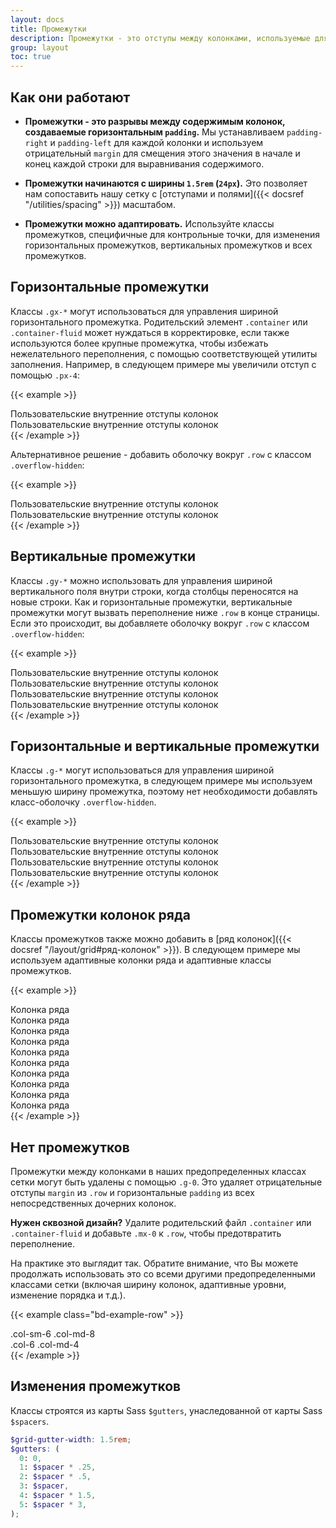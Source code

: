 ```yaml
---
layout: docs
title: Промежутки
description: Промежутки - это отступы между колонками, используемые для гибкого размещения и выравнивания содержимого в системе сетки Bootstrap.
group: layout
toc: true
---
```


## Как они работают

- **Промежутки - это разрывы между содержимым колонок, создаваемые горизонтальным `padding`.** Мы устанавливаем `padding-right` и `padding-left` для каждой колонки и используем отрицательный `margin` для смещения этого значения в начале и конец каждой строки для выравнивания содержимого.

- **Промежутки начинаются с ширины `1.5rem` (`24px`).** Это позволяет нам сопоставить нашу сетку с [отступами и полями]({{< docsref "/utilities/spacing" >}}) масштабом.

- **Промежутки можно адаптировать.** Используйте классы промежутков, специфичные для контрольные точки, для изменения горизонтальных промежутков, вертикальных промежутков и всех промежутков.

## Горизонтальные промежутки

Классы `.gx-*` могут использоваться для управления шириной горизонтального промежутка. Родительский элемент `.container` или `.container-fluid` может нуждаться в корректировке, если также используются более крупные промежутка, чтобы избежать нежелательного переполнения, с помощью соответствующей утилиты заполнения. Например, в следующем примере мы увеличили отступ с помощью `.px-4`:

{{< example >}}
<div class="container px-4 text-center">
  <div class="row gx-5">
    <div class="col">
     <div class="p-3 border bg-light">Пользовательские внутренние отступы колонок</div>
    </div>
    <div class="col">
      <div class="p-3 border bg-light">Пользовательские внутренние отступы колонок</div>
    </div>
  </div>
</div>
{{< /example >}}

Альтернативное решение - добавить оболочку вокруг `.row` с классом `.overflow-hidden`:

{{< example >}}
<div class="container overflow-hidden text-center">
  <div class="row gx-5">
    <div class="col">
     <div class="p-3 border bg-light">Пользовательские внутренние отступы колонок</div>
    </div>
    <div class="col">
      <div class="p-3 border bg-light">Пользовательские внутренние отступы колонок</div>
    </div>
  </div>
</div>
{{< /example >}}

## Вертикальные промежутки

Классы `.gy-*` можно использовать для управления шириной вертикального поля внутри строки, когда столбцы переносятся на новые строки. Как и горизонтальные промежутки, вертикальные промежутки могут вызвать переполнение ниже `.row` в конце страницы. Если это происходит, вы добавляете оболочку вокруг `.row` с классом `.overflow-hidden`:

{{< example >}}
<div class="container overflow-hidden text-center">
  <div class="row gy-5">
    <div class="col-6">
      <div class="p-3 border bg-light">Пользовательские внутренние отступы колонок</div>
    </div>
    <div class="col-6">
      <div class="p-3 border bg-light">Пользовательские внутренние отступы колонок</div>
    </div>
    <div class="col-6">
      <div class="p-3 border bg-light">Пользовательские внутренние отступы колонок</div>
    </div>
    <div class="col-6">
      <div class="p-3 border bg-light">Пользовательские внутренние отступы колонок</div>
    </div>
  </div>
</div>
{{< /example >}}

## Горизонтальные и вертикальные промежутки

Классы `.g-*` могут использоваться для управления шириной горизонтального промежутка, в следующем примере мы используем меньшую ширину промежутка, поэтому нет необходимости добавлять класс-оболочку `.overflow-hidden`.

{{< example >}}
<div class="container text-center">
  <div class="row g-2">
    <div class="col-6">
      <div class="p-3 border bg-light">Пользовательские внутренние отступы колонок</div>
    </div>
    <div class="col-6">
      <div class="p-3 border bg-light">Пользовательские внутренние отступы колонок</div>
    </div>
    <div class="col-6">
      <div class="p-3 border bg-light">Пользовательские внутренние отступы колонок</div>
    </div>
    <div class="col-6">
      <div class="p-3 border bg-light">Пользовательские внутренние отступы колонок</div>
    </div>
  </div>
</div>
{{< /example >}}

## Промежутки колонок ряда

Классы промежутков также можно добавить в [ряд колонок]({{< docsref "/layout/grid#ряд-колонок" >}}). В следующем примере мы используем адаптивные колонки ряда и адаптивные классы промежутков.

{{< example >}}
<div class="container text-center">
  <div class="row row-cols-2 row-cols-lg-5 g-2 g-lg-3">
    <div class="col">
      <div class="p-3 border bg-light">Колонка ряда</div>
    </div>
    <div class="col">
      <div class="p-3 border bg-light">Колонка ряда</div>
    </div>
    <div class="col">
      <div class="p-3 border bg-light">Колонка ряда</div>
    </div>
    <div class="col">
      <div class="p-3 border bg-light">Колонка ряда</div>
    </div>
    <div class="col">
      <div class="p-3 border bg-light">Колонка ряда</div>
    </div>
    <div class="col">
      <div class="p-3 border bg-light">Колонка ряда</div>
    </div>
    <div class="col">
      <div class="p-3 border bg-light">Колонка ряда</div>
    </div>
    <div class="col">
      <div class="p-3 border bg-light">Колонка ряда</div>
    </div>
    <div class="col">
      <div class="p-3 border bg-light">Колонка ряда</div>
    </div>
    <div class="col">
      <div class="p-3 border bg-light">Колонка ряда</div>
    </div>
  </div>
</div>
{{< /example >}}

## Нет промежутков

Промежутки между колонками в наших предопределенных классах сетки могут быть удалены с помощью `.g-0`. Это удаляет отрицательные отступы `margin` из `.row` и горизонтальные `padding` из всех непосредственных дочерних колонок.

**Нужен сквозной дизайн?** Удалите родительский файл `.container` или `.container-fluid` и добавьте `.mx-0` к `.row`, чтобы предотвратить переполнение.

На практике это выглядит так. Обратите внимание, что Вы можете продолжать использовать это со всеми другими предопределенными классами сетки (включая ширину колонок, адаптивные уровни, изменение порядка и т.д.).

{{< example class="bd-example-row" >}}
<div class="row g-0 text-center">
  <div class="col-sm-6 col-md-8">.col-sm-6 .col-md-8</div>
  <div class="col-6 col-md-4">.col-6 .col-md-4</div>
</div>
{{< /example >}}

## Изменения промежутков

Классы строятся из карты Sass `$gutters`, унаследованной от карты Sass `$spacers`.

```scss
$grid-gutter-width: 1.5rem;
$gutters: (
  0: 0,
  1: $spacer * .25,
  2: $spacer * .5,
  3: $spacer,
  4: $spacer * 1.5,
  5: $spacer * 3,
);
```
